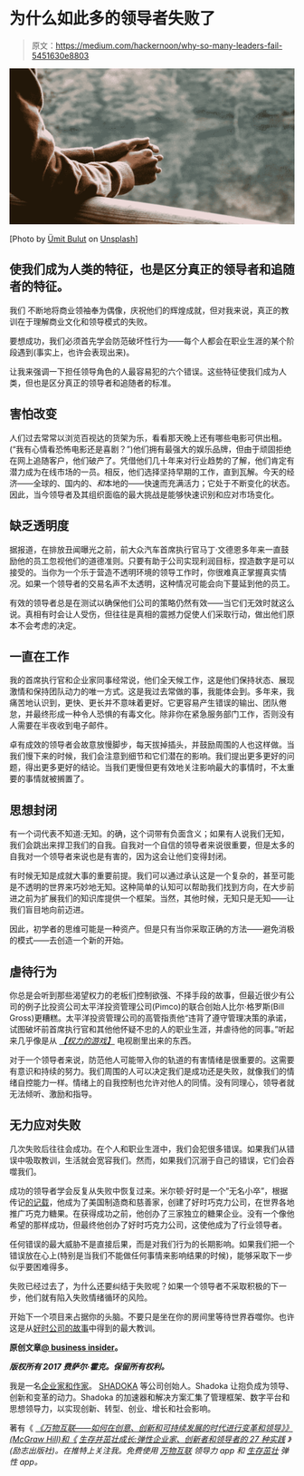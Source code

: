 # 为什么如此多的领导者失败了

> 原文：<https://medium.com/hackernoon/why-so-many-leaders-fail-5451630e8803>

![](img/4559c8cb391f4ba366c239324347b82b.png)

[Photo by [Ümit Bulut](https://unsplash.com/photos/qbTC7ZwJB64?utm_source=unsplash&utm_medium=referral&utm_content=creditCopyText) on [Unsplash](https://unsplash.com/?utm_source=unsplash&utm_medium=referral&utm_content=creditCopyText)]

## 使我们成为人类的特征，也是区分真正的领导者和追随者的特征。

我们 不断地将商业领袖奉为偶像，庆祝他们的辉煌成就，但对我来说，真正的教训在于理解商业文化和领导模式的失败。

要想成功，我们必须首先学会防范破坏性行为——每个人都会在职业生涯的某个阶段遇到(事实上，也许会表现出来)。

让我来强调一下担任领导角色的人最容易犯的六个错误。这些特征使我们成为人类，但也是区分真正的领导者和追随者的标准。

## 害怕改变

人们过去常常以浏览百视达的货架为乐，看看那天晚上还有哪些电影可供出租。(“我有心情看恐怖电影还是喜剧？”)他们拥有最强大的娱乐品牌，但由于顽固拒绝在网上追随客户，他们破产了。凭借他们几十年来对行业趋势的了解，他们肯定有潜力成为在线市场的一员。相反，他们选择坚持早期的工作，直到瓦解。今天的经济——全球的、国内的、*和*本地的——快速而充满活力；它处于不断变化的状态。因此，当今领导者及其组织面临的最大挑战是能够快速识别和应对市场变化。

## 缺乏透明度

据报道，在排放丑闻曝光之前，前大众汽车首席执行官马丁·文德恩多年来一直鼓励他的员工忽视他们的道德准则。只要有助于公司实现利润目标，捏造数字是可以接受的。当你为一个乐于营造不透明环境的领导工作时，你很难真正掌握真实情况。如果一个领导者的交易名声不太透明，这种情况可能会向下蔓延到他的员工。

有效的领导者总是在测试以确保他们公司的策略仍然有效——当它们无效时就这么说。真相有时会让人受伤，但往往是真相的震撼力促使人们采取行动，做出他们原本不会考虑的决定。

## 一直在工作

我的首席执行官和企业家同事经常说，他们全天候工作，这是他们保持状态、展现激情和保持团队动力的唯一方式。这是我过去常做的事，我能体会到。多年来，我痛苦地认识到，更快、更长并不意味着更好。它更容易产生错误的输出、团队倦怠，并最终形成一种令人恐惧的有毒文化。除非你在紧急服务部门工作，否则没有人需要在半夜收到电子邮件。

卓有成效的领导者会故意放慢脚步，每天拔掉插头，并鼓励周围的人也这样做。当我们慢下来的时候，我们会注意到细节和它们潜在的影响。我们提出更多更好的问题，得出更多更好的结论。当我们更慢但更有效地关注影响最大的事情时，不太重要的事情就被搁置了。

## 思想封闭

有一个词代表不知道:无知。的确，这个词带有负面含义；如果有人说我们无知，我们会跳出来捍卫我们的自我。自我对一个自信的领导者来说很重要，但是太多的自我对一个领导者来说也是有害的，因为这会让他们变得封闭。

有时候无知是成就大事的重要前提。我们可以通过承认这是一个复杂的，甚至可能是不透明的世界来巧妙地无知。这种简单的认知可以帮助我们找到方向，在大步前进之前为扩展我们的知识库提供一个框架。当然，其他时候，无知只是无知——让我们盲目地向前迈进。

因此，初学者的思维可能是一种资产。但是只有当你采取正确的方法——避免消极的模式——去创造一个新的开始。

## 虐待行为

你总是会听到那些渴望权力的老板们控制欲强、不择手段的故事，但最近很少有公司的例子比投资公司太平洋投资管理公司(Pimco)的联合创始人比尔·格罗斯(Bill Gross)更糟糕。太平洋投资管理公司的高管指责他“违背了遵守管理决策的承诺，试图破坏前首席执行官和其他他怀疑不忠的人的职业生涯，并虐待他的同事。”听起来几乎像是从 [*【权力的游戏】*](http://www.businessinsider.com/game-of-thrones-deaths-2-2016-6) 电视剧里出来的东西。

对于一个领导者来说，防范他人可能带入你的轨道的有害情绪是很重要的。这需要有意识和持续的努力。我们周围的人可以决定我们是成功还是失败，就像我们的情绪自控能力一样。情绪上的自我控制也允许对他人的同情。没有同理心，领导者就无法倾听、激励和指导。

## 无力应对失败

几次失败后往往会成功。在个人和职业生涯中，我们会犯很多错误。如果我们从错误中吸取教训，生活就会宽容我们。然而，如果我们沉溺于自己的错误，它们会吞噬我们。

成功的领导者学会反复从失败中恢复过来。米尔顿·好时是一个“无名小卒”，根据传记[的记载](http://www.biography.com/people/milton-hershey-9337133)，他成为了美国制造商和慈善家，创建了好时巧克力公司，在世界各地推广巧克力糖果。在获得成功之前，他创办了三家独立的糖果企业。没有一个像他希望的那样成功，但最终他创办了好时巧克力公司，这使他成为了行业领导者。

任何错误的最大威胁不是直接后果，而是对我们行为的长期影响。如果我们把一个错误放在心上(特别是当我们不能做任何事情来影响结果的时候)，能够采取下一步似乎要困难得多。

失败已经过去了，为什么还要纠结于失败呢？如果一个领导者不采取积极的下一步，他们就有陷入失败情绪循环的风险。

开始下一个项目来占据你的头脑。不要只是坐在你的房间里等待世界吞噬你。也许这是从[好时公司的故事](http://shadoka.com/five-mindsets-that-have-helped-successful-people-bounce-back-from-failure/#.V466YVd9Tds)中得到的最大教训。

**原创文章**[**@ business insider**](http://www.businessinsider.com/6-fixable-flaws-that-are-holding-you-back-from-success-2016-7)**。**

***版权所有 2017 费萨尔·霍克。保留所有权利。***

我是一名[企业家和作家](http://faisalhoque.com/speaking/)。 [SHADOKA](http://shadoka.com/) 等公司创始人。Shadoka 让抱负成为领导、创新和变革的动力。Shadoka 的加速器和解决方案汇集了管理框架、数字平台和思想领导力，以实现创新、转型、创业、增长和社会影响。

著有《 [*《万物互联——如何在创意、创新和可持续发展的时代进行变革和领导》》(McGraw Hill)和《*](http://www.amazon.com/Everything-Connects-Creativity-Innovation-Sustainability/dp/0071830758/ref=sr_1_1?ie=UTF8&qid=1376488798&sr=8-1&keywords=everything+connects%2Bfaisal+hoque) *[*生存并茁壮成长:弹性企业家、创新者和领导者的 27 种实践*](http://survivetothrive.pub/) 》(励志出版社)。在推特上关注我。*免费使用* [*万物互联*](http://app.everythingconnectsthebook.com/login.php) *领导力 app 和* [*生存茁壮*](http://app.survivetothrive.pub/login.php) *弹性 app。**